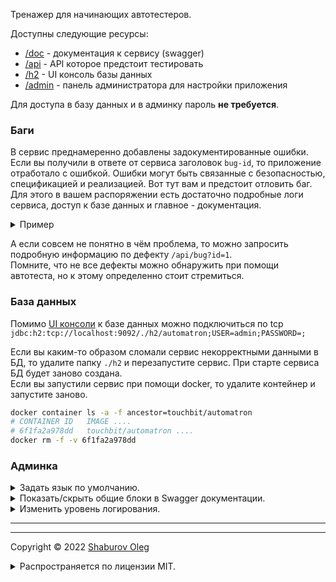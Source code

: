 Тренажер для начинающих автотестеров.

Доступны следующие ресурсы:

- [/doc](current_host_port/doc) - документация к сервису (swagger)
- [/api](current_host_port/api) - API которое предстоит тестировать
- [/h2](current_host_port/h2) - UI консоль базы данных
- [/admin](current_host_port/admin/wallboard) - панель администратора для настройки приложения

Для доступа в базу данных и в админку пароль **не требуется**.

### Баги

В сервис преднамеренно добавлены задокументированные ошибки. Если вы получили в ответе от сервиса заголовок `bug-id`, то приложение отработало с ошибкой. Ошибки могут быть связанные с безопасностью, спецификацией и реализацией. Вот тут вам и предстоит отловить баг. Для этого в вашем распоряжении есть достаточно подробные логи сервиса, доступ к базе данных и главное - документация.

<details>
<summary>Пример</summary>

![](./bug_header_example.png)

</details>

А если совсем не понятно в чём проблема, то можно запросить подробную информацию по дефекту `/api/bug?id=1`.   
Помните, что не все дефекты можно обнаружить при помощи автотеста, но к этому определенно стоит стремиться.

### База данных

Помимо [UI консоли](current_host_port/h2) к базе данных можно подключиться по tcp
`jdbc:h2:tcp://localhost:9092/./h2/automatron;USER=admin;PASSWORD=;`

Если вы каким-то образом сломали сервис некорректными данными в БД, то удалите папку `./h2` и перезапустите сервис. При старте сервиса БД будет заново создана.    
Если вы запустили сервис при помощи docker, то удалите контейнер и запустите заново.

```bash
docker container ls -a -f ancestor=touchbit/automatron
# CONTAINER ID   IMAGE ....
# 6f1fa2a978dd   touchbit/automatron ....
docker rm -f -v 6f1fa2a978dd
```

### Админка

<details>
<summary>Задать язык по умолчанию.</summary>

![](./admin_conf_lang.gif)

</details>

<details>
<summary>Показать/скрыть общие блоки в Swagger документации.</summary>

![](./admin_conf_common_blocks_visible.gif)

</details>

<details>
<summary>Изменить уровень логирования.</summary>

![](./admin_conf_log_level.gif)

</details>

---
---

Copyright © 2022 [Shaburov Oleg](https://shaburov.github.io/)
<details>
<summary>Распространяется по лицензии MIT.</summary>
  openapi_description_licence
</details>
